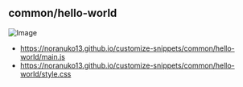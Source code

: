 ## common/hello-world

![Image](https://noranuko13.github.io/customize-snippets/common/hello-world/image.png)

- <https://noranuko13.github.io/customize-snippets/common/hello-world/main.js>
- <https://noranuko13.github.io/customize-snippets/common/hello-world/style.css>
